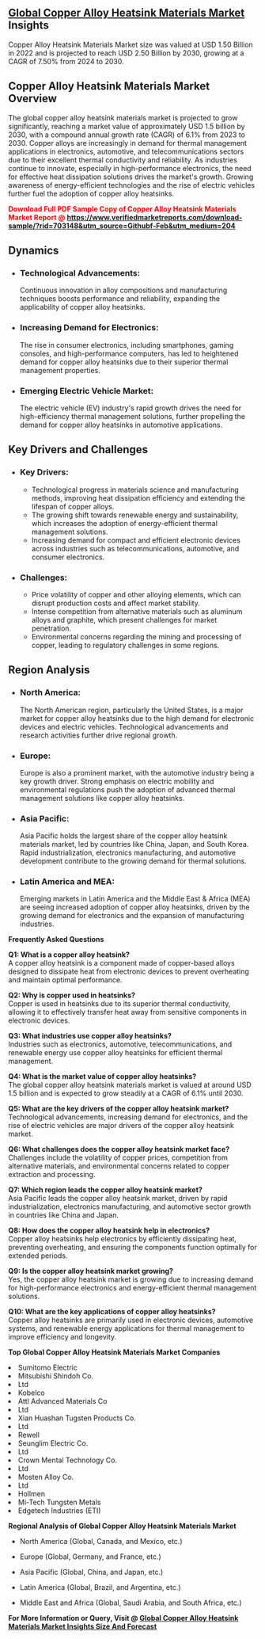 <h2><a href="https://www.verifiedmarketreports.com/download-sample/?rid=703148&amp;utm_source=Githubf&amp;utm_medium=204" target="_blank">Global Copper Alloy Heatsink Materials Market</a> Insights</h2><p>Copper Alloy Heatsink Materials Market size was valued at USD 1.50 Billion in 2022 and is projected to reach USD 2.50 Billion by 2030, growing at a CAGR of 7.50% from 2024 to 2030.</p><p> <h2>Copper Alloy Heatsink Materials Market Overview</h2> <p>The global copper alloy heatsink materials market is projected to grow significantly, reaching a market value of approximately USD 1.5 billion by 2030, with a compound annual growth rate (CAGR) of 6.1% from 2023 to 2030. Copper alloys are increasingly in demand for thermal management applications in electronics, automotive, and telecommunications sectors due to their excellent thermal conductivity and reliability. As industries continue to innovate, especially in high-performance electronics, the need for effective heat dissipation solutions drives the market's growth. Growing awareness of energy-efficient technologies and the rise of electric vehicles further fuel the adoption of copper alloy heatsinks.</p> <p><strong><p><span class=""><span style="color: #ff0000;"><strong>Download Full PDF Sample Copy of Copper Alloy Heatsink Materials Market Report</strong> @ </span><a href="https://www.verifiedmarketreports.com/download-sample/?rid=703148&amp;utm_source=Githubf-Feb&amp;utm_medium=204" target="_blank">https://www.verifiedmarketreports.com/download-sample/?rid=703148&amp;utm_source=Githubf-Feb&amp;utm_medium=204</a></span></p></strong></p> <h2>Dynamics</h2> <ul> <li><h3>Technological Advancements:</h3> Continuous innovation in alloy compositions and manufacturing techniques boosts performance and reliability, expanding the applicability of copper alloy heatsinks.</li> <li><h3>Increasing Demand for Electronics:</h3> The rise in consumer electronics, including smartphones, gaming consoles, and high-performance computers, has led to heightened demand for copper alloy heatsinks due to their superior thermal management properties.</li> <li><h3>Emerging Electric Vehicle Market:</h3> The electric vehicle (EV) industry's rapid growth drives the need for high-efficiency thermal management solutions, further propelling the demand for copper alloy heatsinks in automotive applications.</li> </ul> <h2>Key Drivers and Challenges</h2> <ul> <li><h3>Key Drivers:</h3> <ul> <li>Technological progress in materials science and manufacturing methods, improving heat dissipation efficiency and extending the lifespan of copper alloys.</li> <li>The growing shift towards renewable energy and sustainability, which increases the adoption of energy-efficient thermal management solutions.</li> <li>Increasing demand for compact and efficient electronic devices across industries such as telecommunications, automotive, and consumer electronics.</li> </ul> </li> <li><h3>Challenges:</h3> <ul> <li>Price volatility of copper and other alloying elements, which can disrupt production costs and affect market stability.</li> <li>Intense competition from alternative materials such as aluminum alloys and graphite, which present challenges for market penetration.</li> <li>Environmental concerns regarding the mining and processing of copper, leading to regulatory challenges in some regions.</li> </ul> </li> </ul> <h2>Region Analysis</h2> <ul> <li><h3>North America:</h3> The North American region, particularly the United States, is a major market for copper alloy heatsinks due to the high demand for electronic devices and electric vehicles. Technological advancements and research activities further drive regional growth.</li> <li><h3>Europe:</h3> Europe is also a prominent market, with the automotive industry being a key growth driver. Strong emphasis on electric mobility and environmental regulations push the adoption of advanced thermal management solutions like copper alloy heatsinks.</li> <li><h3>Asia Pacific:</h3> Asia Pacific holds the largest share of the copper alloy heatsink materials market, led by countries like China, Japan, and South Korea. Rapid industrialization, electronics manufacturing, and automotive development contribute to the growing demand for thermal solutions.</li> <li><h3>Latin America and MEA:</h3> Emerging markets in Latin America and the Middle East & Africa (MEA) are seeing increased adoption of copper alloy heatsinks, driven by the growing demand for electronics and the expansion of manufacturing industries.</li> </ul> <p><strong>Frequently Asked Questions</strong></p> <p><strong>Q1: What is a copper alloy heatsink?</strong><br/>A copper alloy heatsink is a component made of copper-based alloys designed to dissipate heat from electronic devices to prevent overheating and maintain optimal performance.</p> <p><strong>Q2: Why is copper used in heatsinks?</strong><br/>Copper is used in heatsinks due to its superior thermal conductivity, allowing it to effectively transfer heat away from sensitive components in electronic devices.</p> <p><strong>Q3: What industries use copper alloy heatsinks?</strong><br/>Industries such as electronics, automotive, telecommunications, and renewable energy use copper alloy heatsinks for efficient thermal management.</p> <p><strong>Q4: What is the market value of copper alloy heatsinks?</strong><br/>The global copper alloy heatsink materials market is valued at around USD 1.5 billion and is expected to grow steadily at a CAGR of 6.1% until 2030.</p> <p><strong>Q5: What are the key drivers of the copper alloy heatsink market?</strong><br/>Technological advancements, increasing demand for electronics, and the rise of electric vehicles are major drivers of the copper alloy heatsink market.</p> <p><strong>Q6: What challenges does the copper alloy heatsink market face?</strong><br/>Challenges include the volatility of copper prices, competition from alternative materials, and environmental concerns related to copper extraction and processing.</p> <p><strong>Q7: Which region leads the copper alloy heatsink market?</strong><br/>Asia Pacific leads the copper alloy heatsink market, driven by rapid industrialization, electronics manufacturing, and automotive sector growth in countries like China and Japan.</p> <p><strong>Q8: How does the copper alloy heatsink help in electronics?</strong><br/>Copper alloy heatsinks help electronics by efficiently dissipating heat, preventing overheating, and ensuring the components function optimally for extended periods.</p> <p><strong>Q9: Is the copper alloy heatsink market growing?</strong><br/>Yes, the copper alloy heatsink market is growing due to increasing demand for high-performance electronics and energy-efficient thermal management solutions.</p> <p><strong>Q10: What are the key applications of copper alloy heatsinks?</strong><br/>Copper alloy heatsinks are primarily used in electronic devices, automotive systems, and renewable energy applications for thermal management to improve efficiency and longevity.</p> </p><p><strong>Top Global Copper Alloy Heatsink Materials Market Companies</strong></p><div data-test-id=""><p><li>Sumitomo Electric</li><li> Mitsubishi Shindoh Co.</li><li>Ltd</li><li> Kobelco</li><li> Attl Advanced Materials Co</li><li>Ltd</li><li> Xian Huashan Tugsten Products Co.</li><li>Ltd</li><li> Rewell</li><li> Seunglim Electric Co.</li><li>Ltd</li><li> Crown Mental Technology Co.</li><li>Ltd</li><li> Mosten Alloy Co.</li><li>Ltd</li><li> Hollmen</li><li> Mi-Tech Tungsten Metals</li><li> Edgetech Industries (ETI)</li></p><div><strong>Regional Analysis of&nbsp;Global Copper Alloy Heatsink Materials Market</strong></div><ul><li dir="ltr"><p dir="ltr">North America&nbsp;(Global, Canada, and Mexico, etc.)</p></li><li dir="ltr"><p dir="ltr">Europe (Global, Germany, and France, etc.)</p></li><li dir="ltr"><p dir="ltr">Asia Pacific&nbsp;(Global, China, and Japan, etc.)</p></li><li dir="ltr"><p dir="ltr">Latin America&nbsp;(Global, Brazil, and Argentina, etc.)</p></li><li dir="ltr">Middle East and Africa&nbsp;(Global, Saudi Arabia, and South Africa, etc.)</li></ul><p><strong>For More Information or Query, Visit @&nbsp;</strong><strong><a href="https://www.verifiedmarketreports.com/product/copper-alloy-heatsink-materials-market/?utm_source=Githubf&amp;utm_medium=204" target="_blank">Global Copper Alloy Heatsink Materials Market Insights Size And Forecast</a></strong></p></div>
